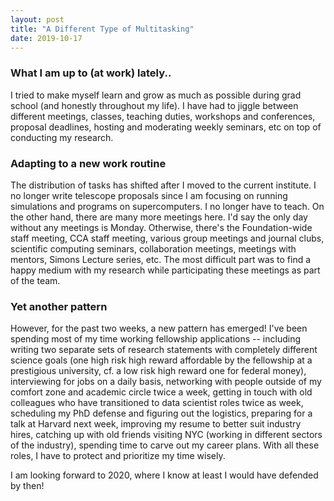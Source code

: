 ```yaml
---
layout: post
title: "A Different Type of Multitasking"
date: 2019-10-17
---
```


### What I am up to (at work) lately..

I tried to make myself learn and grow as much as possible during grad school (and honestly throughout my life). I have had to jiggle between different meetings, classes, teaching duties, workshops and conferences, proposal deadlines, hosting and moderating weekly seminars, etc on top of conducting my research. 

### Adapting to a new work routine
The distribution of tasks has shifted after I moved to the current institute. I no longer write telescope proposals since I am focusing on running simulations and programs on supercomputers. I no longer have to teach. On the other hand, there are many more meetings here. I'd say the only day without any meetings is Monday. Otherwise, there's the Foundation-wide staff meeting, CCA staff meeting, various group meetings and journal clubs, scientific computing seminars, collaboration meetings, meetings with mentors, Simons Lecture series, etc. The most difficult part was to find a happy medium with my research while participating these meetings as part of the team. 

### Yet another pattern
However, for the past two weeks, a new pattern has emerged! I've been spending most of my time working fellowship applications -- including writing two separate sets of research statements with completely different science goals (one high risk high reward affordable by the fellowship at a prestigious university, cf. a low risk high reward one for federal money), interviewing for jobs on a daily basis, networking with people outside of my comfort zone and academic circle twice a week, getting in touch with old colleagues who have transitioned to data scientist roles twice as week, scheduling my PhD defense and figuring out the logistics, preparing for a talk at Harvard next week, improving my resume to better suit industry hires, catching up with old friends visiting NYC (working in different sectors of the industry), spending time to carve out my career plans. With all these roles, I have to protect and prioritize my time wisely. 

I am looking forward to 2020, where I know at least I would have defended by then! 